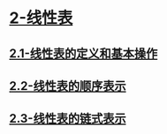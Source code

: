 # [2-线性表](./README.md)

## [2.1-线性表的定义和基本操作](./2.1-线性表的定义和基本操作/README.md)

## [2.2-线性表的顺序表示](./2.2-线性表的顺序表示/README.md)

## [2.3-线性表的链式表示](./2.3-线性表的链式表示/README.md)